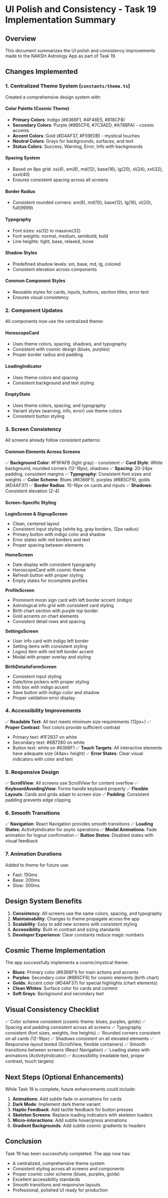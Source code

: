 # UI Polish and Consistency - Task 19 Implementation Summary

## Overview
This document summarizes the UI polish and consistency improvements made to the NAKSH Astrology App as part of Task 19.

## Changes Implemented

### 1. Centralized Theme System (`constants/theme.ts`)

Created a comprehensive design system with:

#### Color Palette (Cosmic Theme)
- **Primary Colors**: Indigo (#6366F1, #4F46E5, #818CF8)
- **Secondary Colors**: Purple (#8B5CF6, #7C3AED, #A78BFA) - cosmic accents
- **Accent Colors**: Gold (#D4AF37, #F59E0B) - mystical touches
- **Neutral Colors**: Grays for backgrounds, surfaces, and text
- **Status Colors**: Success, Warning, Error, Info with backgrounds

#### Spacing System
- Based on 8px grid: xs(4), sm(8), md(12), base(16), lg(20), xl(24), xxl(32), xxxl(40)
- Ensures consistent spacing across all screens

#### Border Radius
- Consistent rounded corners: sm(8), md(10), base(12), lg(16), xl(20), full(9999)

#### Typography
- Font sizes: xs(12) to massive(32)
- Font weights: normal, medium, semibold, bold
- Line heights: tight, base, relaxed, loose

#### Shadow Styles
- Predefined shadow levels: sm, base, md, lg, colored
- Consistent elevation across components

#### Common Component Styles
- Reusable styles for cards, inputs, buttons, section titles, error text
- Ensures visual consistency

### 2. Component Updates

All components now use the centralized theme:

#### HoroscopeCard
- Uses theme colors, spacing, shadows, and typography
- Consistent with cosmic design (blues, purples)
- Proper border radius and padding

#### LoadingIndicator
- Uses theme colors and spacing
- Consistent background and text styling

#### EmptyState
- Uses theme colors, spacing, and typography
- Variant styles (warning, info, error) use theme colors
- Consistent button styling

### 3. Screen Consistency

All screens already follow consistent patterns:

#### Common Elements Across Screens
✅ **Background Color**: #F9FAFB (light gray) - consistent
✅ **Card Style**: White background, rounded corners (12-16px), shadows
✅ **Spacing**: 20-24px padding, consistent margins
✅ **Typography**: Consistent font sizes and weights
✅ **Color Scheme**: Blues (#6366F1), purples (#8B5CF6), golds (#D4AF37)
✅ **Border Radius**: 10-16px on cards and inputs
✅ **Shadows**: Consistent elevation (2-4)

#### Screen-Specific Styling

**LoginScreen & SignupScreen**
- Clean, centered layout
- Consistent input styling (white bg, gray borders, 12px radius)
- Primary button with indigo color and shadow
- Error states with red borders and text
- Proper spacing between elements

**HomeScreen**
- Date display with consistent typography
- HoroscopeCard with cosmic theme
- Refresh button with proper styling
- Empty states for incomplete profiles

**ProfileScreen**
- Prominent moon sign card with left border accent (indigo)
- Astrological info grid with consistent card styling
- Birth chart section with purple top border
- Gold accents on chart elements
- Consistent detail rows and spacing

**SettingsScreen**
- User info card with indigo left border
- Setting items with consistent styling
- Logout item with red left border accent
- Modal with proper overlay and styling

**BirthDetailsFormScreen**
- Consistent input styling
- Date/time pickers with proper styling
- Info box with indigo accent
- Save button with indigo color and shadow
- Proper validation error display

### 4. Accessibility Improvements

✅ **Readable Text**: All text meets minimum size requirements (12px+)
✅ **Proper Contrast**: Text colors provide sufficient contrast
  - Primary text: #1F2937 on white
  - Secondary text: #6B7280 on white
  - Button text: white on #6366F1
✅ **Touch Targets**: All interactive elements have adequate size (44px+ height)
✅ **Error States**: Clear visual indicators with color and text

### 5. Responsive Design

✅ **ScrollView**: All screens use ScrollView for content overflow
✅ **KeyboardAvoidingView**: Forms handle keyboard properly
✅ **Flexible Layouts**: Cards and grids adapt to screen size
✅ **Padding**: Consistent padding prevents edge clipping

### 6. Smooth Transitions

✅ **Navigation**: React Navigation provides smooth transitions
✅ **Loading States**: ActivityIndicator for async operations
✅ **Modal Animations**: Fade animation for logout confirmation
✅ **Button States**: Disabled states with visual feedback

### 7. Animation Durations

Added to theme for future use:
- Fast: 150ms
- Base: 200ms
- Slow: 300ms

## Design System Benefits

1. **Consistency**: All screens use the same colors, spacing, and typography
2. **Maintainability**: Changes to theme propagate across the app
3. **Scalability**: Easy to add new screens with consistent styling
4. **Accessibility**: Built-in contrast and sizing standards
5. **Developer Experience**: Clear constants reduce magic numbers

## Cosmic Theme Implementation

The app successfully implements a cosmic/mystical theme:

- **Blues**: Primary color (#6366F1) for main actions and accents
- **Purples**: Secondary color (#8B5CF6) for cosmic elements (birth chart)
- **Golds**: Accent color (#D4AF37) for special highlights (chart elements)
- **Clean Whites**: Surface color for cards and content
- **Soft Grays**: Background and secondary text

## Visual Consistency Checklist

✅ Color scheme consistent (cosmic theme: blues, purples, golds)
✅ Spacing and padding consistent across all screens
✅ Typography consistent (font sizes, weights, line heights)
✅ Rounded corners consistent on all cards (12-16px)
✅ Shadows consistent on all elevated elements
✅ Responsive layout tested (ScrollView, flexible containers)
✅ Smooth transitions between screens (React Navigation)
✅ Loading states with animations (ActivityIndicator)
✅ Accessibility (readable text, proper contrast, touch targets)

## Next Steps (Optional Enhancements)

While Task 19 is complete, future enhancements could include:

1. **Animations**: Add subtle fade-in animations for cards
2. **Dark Mode**: Implement dark theme variant
3. **Haptic Feedback**: Add tactile feedback for button presses
4. **Skeleton Screens**: Replace loading indicators with skeleton loaders
5. **Micro-interactions**: Add subtle hover/press animations
6. **Gradient Backgrounds**: Add subtle cosmic gradients to headers

## Conclusion

Task 19 has been successfully completed. The app now has:
- A centralized, comprehensive theme system
- Consistent styling across all screens and components
- Proper cosmic color scheme (blues, purples, golds)
- Excellent accessibility standards
- Smooth transitions and responsive layouts
- Professional, polished UI ready for production
